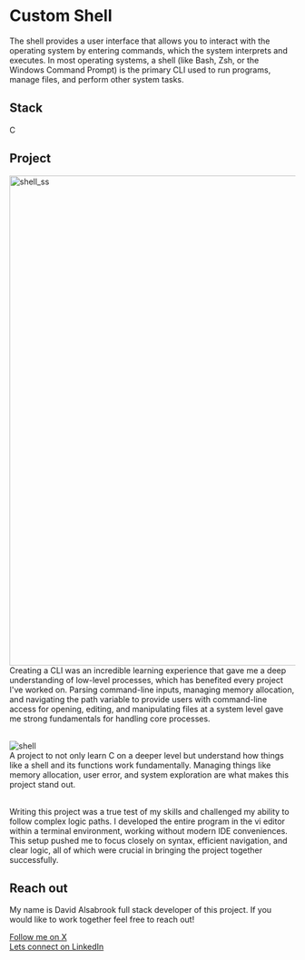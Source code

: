 # Custom Shell
The shell provides a user interface that allows you to interact with the operating system by entering commands, which the system interprets and executes. In most operating systems, a shell (like Bash, Zsh, or the Windows Command Prompt) is the primary CLI used to run programs, manage files, and perform other system tasks.

## Stack
C

## Project
<img width="864" alt="shell_ss" src="https://github.com/user-attachments/assets/28431713-b842-4f81-8844-40aaae55bcf1">
<br/>
Creating a CLI was an incredible learning experience that gave me a deep understanding of low-level processes, which has benefited every project I've worked on. Parsing command-line inputs, managing memory allocation, and navigating the path variable to provide users with command-line access for opening, editing, and manipulating files at a system level gave me strong fundamentals for handling core processes.
<br/><br/>

![shell](https://github.com/user-attachments/assets/f9505ea8-7a01-43ff-8189-c05bf8eeeb59)
<br/>
A project to not only learn C on a deeper level but understand how things like a shell and its functions work fundamentally. Managing things like memory allocation, user error, and system exploration are what makes this project stand out.
<br/><br/>

Writing this project was a true test of my skills and challenged my ability to follow complex logic paths. I developed the entire program in the vi editor within a terminal environment, working without modern IDE conveniences. This setup pushed me to focus closely on syntax, efficient navigation, and clear logic, all of which were crucial in bringing the project together successfully.

## Reach out
My name is David Alsabrook full stack developer of this project. If you would like to work together feel free to reach out!

[Follow me on X](https://X.com/David_Alsabrook)<br/>
[Lets connect on LinkedIn](https://www.linkedin.com/in/david-alsabrook/)
